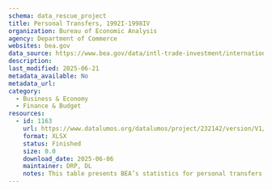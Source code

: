 ```yaml
---
schema: data_rescue_project 
title: Personal Transfers, 1992I-1998IV
organization: Bureau of Economic Analysis
agency: Department of Commerce
websites: bea.gov
data_source: https://www.bea.gov/data/intl-trade-investment/international-transactions
description: 
last_modified: 2025-06-21
metadata_available: No
metadata_url: 
category:
  - Business & Economy 
  - Finance & Budget 
resources:
  - id: 1163
    url: https://www.datalumos.org/datalumos/project/232142/version/V1/view
    format: XLSX
    status: Finished
    size: 0.0
    download_date: 2025-06-06
    maintainer: DRP, DL
    notes: This table presents BEA’s statistics for personal transfers sent by the foreign-born population resident in the United States to households abroad for 1992I-1998IV. Personal transfers consist of all current transfers in cash or in kind made by resident households to nonresident households.
---
```

